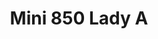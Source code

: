 ---
    title: Mini 850 Lady A
    slug: Mini-850-Lady-A
    description:
    code: Mini-850-Lady-A
    image: https://cmdiy-archive.s3.us-east-1.amazonaws.com/adverts/images/Mini+850+Lady+A.jpeg
    download: https://cmdiy-archive.s3.us-east-1.amazonaws.com/adverts/documents/Mini+850+Lady+A.pdf
---